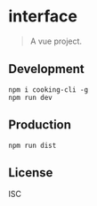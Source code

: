 # interface
> A vue project.

## Development

```shell
npm i cooking-cli -g
npm run dev
```

## Production
```
npm run dist
```

## License
ISC
